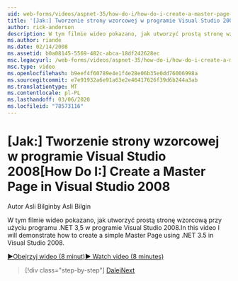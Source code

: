```yaml
---
uid: web-forms/videos/aspnet-35/how-do-i/how-do-i-create-a-master-page-in-visual-studio-2008
title: '[Jak:] Tworzenie strony wzorcowej w programie Visual Studio 2008 | Microsoft Docs'
author: rick-anderson
description: W tym filmie wideo pokazano, jak utworzyć prostą stronę wzorcową przy użyciu programu .NET 3,5 w programie Visual Studio 2008.
ms.author: riande
ms.date: 02/14/2008
ms.assetid: b0a08145-5569-482c-abca-18df242628ec
msc.legacyurl: /web-forms/videos/aspnet-35/how-do-i/how-do-i-create-a-master-page-in-visual-studio-2008
msc.type: video
ms.openlocfilehash: b9eef4f60789e4e1f4e28e06b35e0dd76006998a
ms.sourcegitcommit: e7e91932a6e91a63e2e46417626f39d6b244a3ab
ms.translationtype: MT
ms.contentlocale: pl-PL
ms.lasthandoff: 03/06/2020
ms.locfileid: "78573116"
---
```

# <a name="how-do-i-create-a-master-page-in-visual-studio-2008"></a><span data-ttu-id="3ac3f-103">[Jak:] Tworzenie strony wzorcowej w programie Visual Studio 2008</span><span class="sxs-lookup"><span data-stu-id="3ac3f-103">[How Do I:] Create a Master Page in Visual Studio 2008</span></span>

<span data-ttu-id="3ac3f-104">Autor Asli Bilgin</span><span class="sxs-lookup"><span data-stu-id="3ac3f-104">by Asli Bilgin</span></span>

<span data-ttu-id="3ac3f-105">W tym filmie wideo pokazano, jak utworzyć prostą stronę wzorcową przy użyciu programu .NET 3,5 w programie Visual Studio 2008.</span><span class="sxs-lookup"><span data-stu-id="3ac3f-105">In this video I will demonstrate how to create a simple Master Page using .NET 3.5 in Visual Studio 2008.</span></span>

[<span data-ttu-id="3ac3f-106">&#9654;Obejrzyj wideo (8 minut)</span><span class="sxs-lookup"><span data-stu-id="3ac3f-106">&#9654; Watch video (8 minutes)</span></span>](https://channel9.msdn.com/Blogs/ASP-NET-Site-Videos/how-do-i-create-a-master-page-in-visual-studio-2008)

> [!div class="step-by-step"]
> [<span data-ttu-id="3ac3f-107">Dalej</span><span class="sxs-lookup"><span data-stu-id="3ac3f-107">Next</span></span>](how-do-i-create-nested-master-page-in-visual-studio-2008.md)
